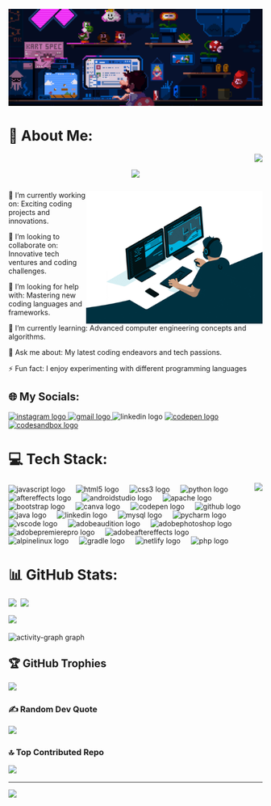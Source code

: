 ![MasterHead](https://github.com/tusharpatil2912/tusharpatil2912/blob/main/banner.gif)
# 💫 About Me: 
<img align="right" src="https://visitor-badge.laobi.icu/badge?page_id=viraj7066.viraj7066" />
<h1 align="center">
    <img src="https://readme-typing-svg.herokuapp.com/?font=Righteous&size=35&center=true&vCenter=true&width=500&height=70&duration=4000&lines=Hi+There!+👋;+I'm+Viraj+Gujar!;" />
</h1> 
   
<!--<h1 align="center">Hi 👋, I'm Viraj Gujar</h1>-->
<img align="right" alt="coding" width="350" src="https://github.com/tusharpatil2912/tusharpatil2912/blob/main/giphy.gif">

🔭 I’m currently working on: Exciting coding projects and innovations.

👯 I’m looking to collaborate on: Innovative tech ventures and coding challenges.

🤝 I’m looking for help with: Mastering new coding languages and frameworks.

🌱 I’m currently learning: Advanced computer engineering concepts and algorithms.

💬 Ask me about: My latest coding endeavors and tech passions.

⚡ Fun fact: I enjoy experimenting with different programming languages


## 🌐 My Socials:

<div align="left">
  <a href="instagram.com/viraj7066" target="_blank">
    <img src="https://img.shields.io/static/v1?message=Instagram&logo=instagram&label=&color=E4405F&logoColor=white&labelColor=&style=flat" height="37" alt="instagram logo"  />
  </a>
  <a href="gujarviraj0@gmail.com" target="_blank">
    <img src="https://img.shields.io/static/v1?message=Gmail&logo=gmail&label=&color=D14836&logoColor=white&labelColor=&style=flat" height="37" alt="gmail logo"  />
  </a>
  <img src="https://img.shields.io/static/v1?message=LinkedIn&logo=linkedin&label=&color=0077B5&logoColor=white&labelColor=&style=flat" height="37" alt="linkedin logo"  />
  <a href="codepen.io/viraj7066" target="_blank">
    <img src="https://img.shields.io/static/v1?message=Codepen&logo=codepen&label=&color=000000&logoColor=white&labelColor=&style=flat" height="37" alt="codepen logo"  />
  </a>
  <a href="codesandbox.io/viraj7066" target="_blank">
    <img src="https://img.shields.io/static/v1?message=Codesandbox&logo=codesandbox&label=&color=040404&logoColor=DBDBDB&labelColor=&style=flat" height="37" alt="codesandbox logo"  />
  </a>
</div>

# 💻 Tech Stack:

<img align="right" height="150" src="https://media.tenor.com/rePDfDWO3XoAAAAd/hacking.gif"  />

###


<div align="left">
  <img src="https://cdn.jsdelivr.net/gh/devicons/devicon/icons/javascript/javascript-original.svg" height="36" alt="javascript logo"  />
  <img width="13" />
  <img src="https://cdn.jsdelivr.net/gh/devicons/devicon/icons/html5/html5-original.svg" height="36" alt="html5 logo"  />
  <img width="13" />
  <img src="https://cdn.jsdelivr.net/gh/devicons/devicon/icons/css3/css3-original.svg" height="36" alt="css3 logo"  />
  <img width="13" />
  <img src="https://cdn.jsdelivr.net/gh/devicons/devicon/icons/python/python-original.svg" height="36" alt="python logo"  />
  <img width="13" />
  <img src="https://cdn.jsdelivr.net/gh/devicons/devicon/icons/aftereffects/aftereffects-original.svg" height="36" alt="aftereffects logo"  />
  <img width="13" />
  <img src="https://cdn.jsdelivr.net/gh/devicons/devicon/icons/androidstudio/androidstudio-original.svg" height="36" alt="androidstudio logo"  />
  <img width="13" />
  <img src="https://cdn.jsdelivr.net/gh/devicons/devicon/icons/apache/apache-original.svg" height="36" alt="apache logo"  />
  <img width="13" />
  <img src="https://cdn.jsdelivr.net/gh/devicons/devicon/icons/bootstrap/bootstrap-original.svg" height="36" alt="bootstrap logo"  />
  <img width="13" />
  <img src="https://cdn.jsdelivr.net/gh/devicons/devicon/icons/canva/canva-original.svg" height="36" alt="canva logo"  />
  <img width="13" />
  <img src="https://cdn.simpleicons.org/codepen/000000" height="36" alt="codepen logo"  />
  <img width="13" />
  <img src="https://skillicons.dev/icons?i=github" height="36" alt="github logo"  />
  <img width="13" />
  <img src="https://cdn.jsdelivr.net/gh/devicons/devicon/icons/java/java-original.svg" height="36" alt="java logo"  />
  <img width="13" />
  <img src="https://cdn.jsdelivr.net/gh/devicons/devicon/icons/linkedin/linkedin-original.svg" height="36" alt="linkedin logo"  />
  <img width="13" />
  <img src="https://skillicons.dev/icons?i=mysql" height="36" alt="mysql logo"  />
  <img width="13" />
  <img src="https://cdn.jsdelivr.net/gh/devicons/devicon/icons/pycharm/pycharm-original.svg" height="36" alt="pycharm logo"  />
  <img width="13" />
  <img src="https://cdn.jsdelivr.net/gh/devicons/devicon/icons/vscode/vscode-original.svg" height="36" alt="vscode logo"  />
  <img width="13" />
  <img src="https://skillicons.dev/icons?i=au" height="36" alt="adobeaudition logo"  />
  <img width="13" />
  <img src="https://skillicons.dev/icons?i=ps" height="36" alt="adobephotoshop logo"  />
  <img width="13" />
  <img src="https://skillicons.dev/icons?i=pr" height="36" alt="adobepremierepro logo"  />
  <img width="13" />
  <img src="https://skillicons.dev/icons?i=ae" height="36" alt="adobeaftereffects logo"  />
  <img width="13" />
  <img src="https://skillicons.dev/icons?i=alpinejs" height="36" alt="alpinelinux logo"  />
  <img width="13" />
  <img src="https://skillicons.dev/icons?i=gradle" height="36" alt="gradle logo"  />
  <img width="13" />
  <img src="https://skillicons.dev/icons?i=netlify" height="36" alt="netlify logo"  />
  <img width="13" />
  <img src="https://skillicons.dev/icons?i=php" height="36" alt="php logo"  />
</div>


# 📊 GitHub Stats:

![](https://github-readme-stats.vercel.app/api/top-langs/?username=viraj7066&theme=radical&hide_border=false&include_all_commits=false&count_private=false&layout=compact)&nbsp;
![](https://github-readme-stats.vercel.app/api?username=viraj7066&theme=radical&hide_border=false&include_all_commits=false&count_private=false)&nbsp;

![](https://github-readme-streak-stats.herokuapp.com/?user=viraj7066&theme=radical&hide_border=false)

<img align="center" src="https://github-readme-activity-graph.vercel.app/graph?username=viraj7066&area=true&hide_border=true&theme=redical" height="203" alt="activity-graph graph"  />

## 🏆 GitHub Trophies
![](https://github-profile-trophy.vercel.app/?username=viraj7066&theme=radical&no-frame=false&no-bg=true&margin-w=4)

### ✍️ Random Dev Quote
![](https://quotes-github-readme.vercel.app/api?type=horizontal&theme=radical)

### 🔝 Top Contributed Repo
![](https://github-contributor-stats.vercel.app/api?username=viraj7066&limit=5&theme=radical&combine_all_yearly_contributions=true)

---
[![](https://visitcount.itsvg.in/api?id=viraj7066&icon=5&color=0)](https://visitcount.itsvg.in)





###






